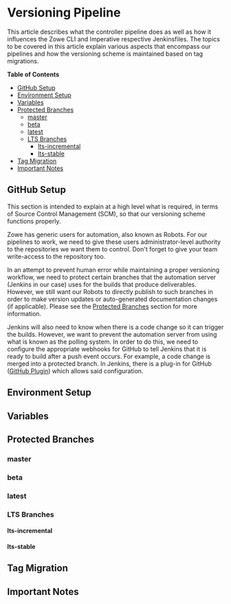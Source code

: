 # Versioning Pipeline

This article describes what the controller pipeline does as well as how it influences the Zowe CLI and Imperative respective Jenkinsfiles. The topics to be covered in this article explain various aspects that encompass our pipelines and how the versioning scheme is maintained based on tag migrations.

**Table of Contents**

* [GitHub Setup](#github-setup)
* [Environment Setup](#environment-setup)
* [Variables](#variables)
* [Protected Branches](#protected-branches)
  * [master](#master)
  * [beta](#beta)
  * [latest](#latest)
  * [LTS Branches](#lts-branches)
    * [lts-incremental](#lts-incremental)
    * [lts-stable](#lts-stable)
* [Tag Migration](#tag-migration)
* [Important Notes](#important-notes)

## GitHub Setup

This section is intended to explain at a high level what is required, in terms of Source Control Management (SCM), so that our versioning scheme functions properly.

Zowe has generic users for automation, also known as Robots. For our pipelines to work, we need to give these users administrator-level authority to the repositories we want them to control. Don't forget to give your team write-access to the repository too.

In an attempt to prevent human error while maintaining a proper versioning workflow, we need to protect certain branches that the automation server (Jenkins in our case) uses for the builds that produce deliverables. However, we still want our Robots to directly publish to such branches in order to make version updates or auto-generated documentation changes (if applicable). Please see the [Protected Branches](#protected-branches) section for more information.

Jenkins will also need to know when there is a code change so it can trigger the builds. However, we want to prevent the automation server from using what is known as the polling system. In order to do this, we need to configure the appropriate webhooks for GitHub to tell Jenkins that it is ready to build after a push event occurs. For example, a code change is merged into a protected branch. In Jenkins, there is a plug-in for GitHub ([GitHub Plugin](https://wiki.jenkins.io/display/JENKINS/GitHub+Plugin)) which allows said configuration.

## Environment Setup



## Variables



## Protected Branches



### master



### beta



### latest



### LTS Branches



#### lts-incremental



#### lts-stable



## Tag Migration



## Important Notes

